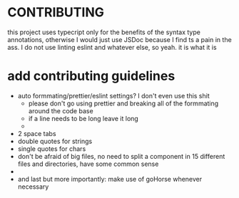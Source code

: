 # CONTRIBUTING

this project uses typecript only for the benefits of the syntax type annotations, otherwise I would just use JSDoc because I find ts a pain in the ass. I do not use linting eslint and whatever else, so yeah. it is what it is

# add contributing guidelines
- auto formmating/prettier/eslint settings? I don't even use this shit
  - please don't go using prettier and breaking all of the formmating around the code base
  - if a line needs to be long leave it long
  -
- 2 space tabs
- double quotes for strings
- single quotes for chars
- don't be afraid of big files, no need to split a component in 15 different files and directories, have some common sense
-
- and last but more importantly: make use of goHorse whenever necessary
